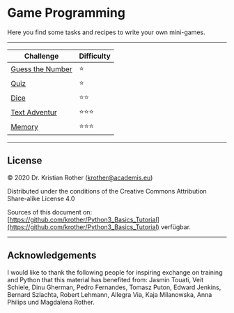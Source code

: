 
# Game Programming

Here you find some tasks and recipes to write your own mini-games.

----

| Challenge | Difficulty |
|-----------|---------------|
| [Guess the Number](guess_the_number.md) | ⭐ |
| [Quiz](quiz.md) | ⭐ |
| [Dice](dice.md) | ⭐⭐ |
| [Text Adventur](textadventure.md) | ⭐⭐⭐ |
| [Memory](memory.md) | ⭐⭐⭐ |

----

## License

© 2020 Dr. Kristian Rother (krother@academis.eu)

Distributed under the conditions of the Creative Commons Attribution Share-alike License 4.0

Sources of this document on: [https://github.com/krother/Python3_Basics_Tutorial](https://github.com/krother/Python3_Basics_Tutorial) verfügbar.

----

## Acknowledgements

I would like to thank the following people for inspiring exchange on training and Python that this material has benefited from: Jasmin Touati, Veit Schiele, Dinu Gherman, Pedro Fernandes, Tomasz Puton, Edward Jenkins, Bernard Szlachta, Robert Lehmann, Allegra Via, Kaja Milanowska, Anna Philips und Magdalena Rother.
